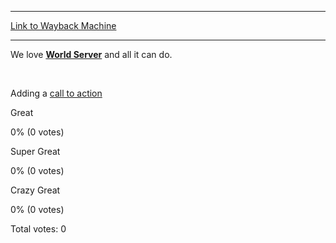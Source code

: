 
---
[Link to Wayback Machine](https://web.archive.org/web/20160113073519/http://magic.wizards.com/en/articles/polls/how-cool-world-server-2013-10-27)

[_metadata_:description]:- "We love World Server and all it can do.   Adding a call to action"
[_metadata_:generator]:- "Drupal 7 (http://drupal.org)"
[_metadata_:node]:- "115513"
[_metadata_:publish_date]:- "2013-10-27"
[_metadata_:source]:- "article"
[_metadata_:title]:- "How cool is World Server?"
[_metadata_:wayback_capture_timestamp]:- "2016-01-13 07:35:19"
[_metadata_:wayback_raw_url]:- "https://web.archive.org/web/20160113073519id_/http://magic.wizards.com/en/articles/polls/how-cool-world-server-2013-10-27"
[_metadata_:wayback_url]:- "http://magic.wizards.com/en/articles/polls/how-cool-world-server-2013-10-27"
---





We love [**World Server**](http://www.sdl.com/products/sdl-worldserver/) and all it can do.


 


Adding a [call to action](http://www.sdl.com/products/sdl-worldserver/)




Great




 0% (0 votes)
 

Super Great




 0% (0 votes)
 

Crazy Great




 0% (0 votes)
 
 Total votes: 0



